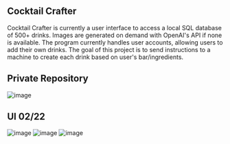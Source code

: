 ## Cocktail Crafter
Cocktail Crafter is currently a user interface to access a local SQL database of 500+ drinks. Images are generated on demand with OpenAI's API if none is available. The program currently handles user accounts, allowing users to add their own drinks. The goal of this project is to send instructions to a machine to create each drink based on user's bar/ingredients.
## Private Repository
![image](https://github.com/MurkyPuma/CocktailCrafterDemo/assets/74885743/16c6ac52-31ee-4589-8c5e-e266bd012774)
## UI 02/22
![image](https://github.com/MurkyPuma/CocktailCrafter/assets/74885743/3f7539d4-2c15-4cb0-8065-b03ad6993ac7)
![image](https://github.com/MurkyPuma/CocktailCrafter/assets/74885743/920c99d6-806f-4914-ab48-9c8cba59f4b7)
![image](https://github.com/MurkyPuma/CocktailCrafter/assets/74885743/cbdcee58-9c40-4dbe-b4be-61eac0a2b999)

